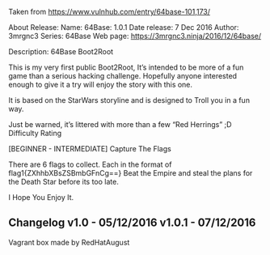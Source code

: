 Taken from https://www.vulnhub.com/entry/64base-101,173/ 

About Release:
    Name: 64Base: 1.0.1
    Date release: 7 Dec 2016
    Author: 3mrgnc3
    Series: 64Base
    Web page: https://3mrgnc3.ninja/2016/12/64base/

Description:
64Base Boot2Root

This is my very first public Boot2Root, It’s intended to be more of a fun game than a serious hacking challenge. Hopefully anyone interested enough to give it a try will enjoy the story with this one.

It is based on the StarWars storyline and is designed to Troll you in a fun way.

Just be warned, it’s littered with more than a few “Red Herrings” ;D
Difficulty Rating

[BEGINNER - INTERMEDIATE]
Capture The Flags

There are 6 flags to collect. Each in the format of flag1{ZXhhbXBsZSBmbGFnCg==} Beat the Empire and steal the plans for the Death Star before its too late.

I Hope You Enjoy It.
## Changelog v1.0 - 05/12/2016 v1.0.1 - 07/12/2016
 
Vagrant box made by RedHatAugust
